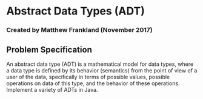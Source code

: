 # Abstract Data Types (ADT)

### Created by Matthew Frankland (November 2017)

## Problem Specification

An abstract data type (ADT) is a mathematical model for data types, where a data type is defined by its behavior (semantics) from the point of view of a user of the data, specifically in terms of possible values, possible operations on data of this type, and the behavior of these operations. Implement a variety of ADTs in Java.
